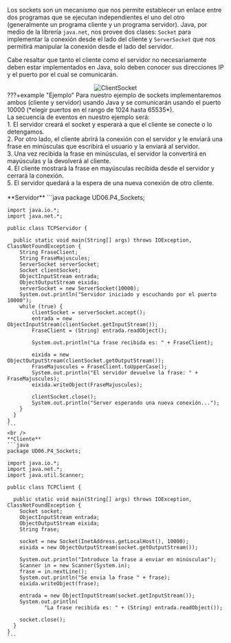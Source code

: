 Los sockets son un mecanismo que nos permite establecer un enlace entre dos programas que se ejecutan independientes el uno del otro  (generalmente un programa cliente y un programa servidor). Java, por medio de la librería `java.net`, nos provee dos clases: `Socket` para implementar la conexión desde el lado del cliente y `ServerSocket` que nos permitirá manipular la conexión desde el lado del servidor.

Cabe resaltar que tanto el cliente como el servidor no necesariamente deben estar implementados en Java, solo  deben conocer sus direcciones IP y el puerto por el cual se comunicarán.

<div style="text-align:center;">
    <img src="../../img/ud06/ClientSocket.png" alt="ClientSocket" style="max-width: 80%;" />
</div>
???+example "Ejemplo"
	Para nuestro ejemplo de sockets implementaremos ambos (cliente y servidor) usando Java y se comunicarán usando el puerto 10000 (*elegir puertos en el rango de 1024 hasta 65535*).<br />
	La secuencia de eventos en nuestro ejemplo será:<br />
	1. El servidor creará el socket y esperará a que el cliente se conecte o lo detengamos.<br />
	2. Por otro lado, el cliente abrirá la conexión con el servidor y le enviará una frase en minúsculas que escribirá el usuario y la enviará al servidor.<br />
	3. Una vez recibida la frase en minúsculas, el servidor la convertirá en mayúsculas y la devolverá al cliente.<br />
	4. El cliente mostrará la frase en mayúsculas recibida desde el servidor y cerrará la conexión.<br />
	5. El servidor quedará a la espera de una nueva conexión de otro cliente.<br /><br />
	**Servidor**
    ```java
    package UD06.P4_Sockets;

    import java.io.*;
    import java.net.*;
    
    public class TCPServidor {
    
      public static void main(String[] args) throws IOException, ClassNotFoundException {
        String FraseClient;
        String FraseMajuscules;
        ServerSocket serverSocket;
        Socket clientSocket;
        ObjectInputStream entrada;
        ObjectOutputStream eixida;
        serverSocket = new ServerSocket(10000);
        System.out.println("Servidor iniciado y escuchando por el puerto 10000");
        while (true) {
            clientSocket = serverSocket.accept();
            entrada = new ObjectInputStream(clientSocket.getInputStream());
            FraseClient = (String) entrada.readObject();
    
            System.out.println("La frase recibida es: " + FraseClient);
    
            eixida = new ObjectOutputStream(clientSocket.getOutputStream());
            FraseMajuscules = FraseClient.toUpperCase();
            System.out.println("El servidor devuelve la frase: " + FraseMajuscules);
            eixida.writeObject(FraseMajuscules);
    
            clientSocket.close();
            System.out.println("Server esperando una nueva conexión...");
        }
      }
    }
    ```
    <br />
    **Cliente**
    ```java
    package UD06.P4_Sockets;
    
    import java.io.*;
    import java.net.*;
    import java.util.Scanner;
    
    public class TCPClient {
    
      public static void main(String[] args) throws IOException, ClassNotFoundException {
        Socket socket;
        ObjectInputStream entrada;
        ObjectOutputStream eixida;
        String frase;
    
        socket = new Socket(InetAddress.getLocalHost(), 10000);
        eixida = new ObjectOutputStream(socket.getOutputStream());
    
        System.out.println("Introduce la frase a enviar en minúsculas");
        Scanner in = new Scanner(System.in);
        frase = in.nextLine();
        System.out.println("Se envia la frase " + frase);
        eixida.writeObject(frase);
    
        entrada = new ObjectInputStream(socket.getInputStream());
        System.out.println(
                "La frase recibida es: " + (String) entrada.readObject());
    
        socket.close();
      }
    }
    ```